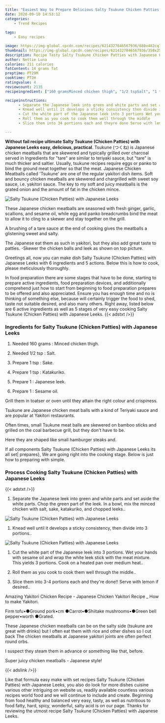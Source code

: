 ```yaml
---
title: "Easiest Way to Prepare Delicious Salty Tsukune Chicken Patties with Japanese Leeks"
date: 2020-09-10 14:53:12
categories:
    - Trend Recipes
    
tags:
    - Easy recipes

image: https://img-global.cpcdn.com/recipes/6214327846567936/680x482cq70/salty-tsukune-chicken-patties-with-japanese-leeks-recipe-main-photo.jpg
thumbnail: https://img-global.cpcdn.com/recipes/6214327846567936/350x250cq70/salty-tsukune-chicken-patties-with-japanese-leeks-recipe-main-photo.jpg
description: Recipe Tasty Salty Tsukune Chicken Patties with Japanese Leeks with 6 ingredients and 5 stages of easy cooking.
author: Nettie Luna
calories: 211 calories
fatContent: 14 grams fat
preptime: PT29M
cooktime: PT2H
ratingvalue: 4
reviewcount: 2135
recipeingredient: ["160 gramsMinced chicken thigh", "1/2 tspSalt", "1 tspSake", "1 tspKatakuriko", "1Japanese leek", "1Sesame oil"]

recipeinstructions: 
      - Separate the Japanese leek into green and white parts and set aside the white parts  Chop the green part of the leek In a bowl mix the minced chicken with salt sake katakuriko and chopped leeks 
      - Knead well until it develops a sticky consistency then divide into 3 portions 
      - Cut the white part of the Japanese leek into 3 portions Wet your hands with sesame oil and wrap the white leek stick with the meat mixture This yields 3 portions  Cook on a heated pan over medium heat 
      - Roll them as you cook to cook them well through the middle 
      - Slice them into 34 portions each and theyre done Serve with lemon if desired

---
```




**Without fail recipe ultimate Salty Tsukune (Chicken Patties) with Japanese Leeks easy, delicious, practical**. Tsukune (つくね) is Japanese chicken meatballs that are skewered and typically grilled over charcoal served in Ingredients for &#34;tare&#34; are similar to teriyaki sauce, but &#34;tare&#34; is much thicker and saltier. Usually, tsukune recipes require eggs or panko to bind the ground meat together so that the meat. Japanese Chicken Meatballs called &#39;Tsukune&#39; are one of the regular yakitori dish items. Soft and bouncy chicken meatballs are skewered and chargrilled with sweet soy sauce, i.e. yakitori sauce. The key to my soft and juicy meatballs is the grated onion and the amount of fat in the chicken mince.


![Salty Tsukune (Chicken Patties) with Japanese Leeks](https://img-global.cpcdn.com/recipes/6214327846567936/680x482cq70/salty-tsukune-chicken-patties-with-japanese-leeks-recipe-main-photo.jpg "Salty Tsukune (Chicken Patties) with Japanese Leeks")



These Japanese chicken meatballs are seasoned with fresh ginger, garlic, scallions, and sesame oil, while egg and panko breadcrumbs bind the meat to allow it to cling to a skewer and stay together on the grill.

A brushing of a tare sauce at the end of cooking gives the meatballs a glistening sweet and salty.

The Japanese eat them as such in yakitori, but they also add great taste to patties. -Skewer the chicken balls and leek as shown on top picture.


Greetings all, now you can make dish Salty Tsukune (Chicken Patties) with Japanese Leeks with 6 ingredients and 5 actions. Below this is how to cook, please meticulously thoroughly.

In food preparation there are some stages that have to be done, starting to prepare active ingredients, food preparation devices, and additionally comprehend just how to start from beginning to food preparation prepares to be offered and also appreciated. Ensure you has enough time and no is thinking of something else, because will certainly trigger the food to shed, taste not suitable desired, and also many others. Right away, listed below are 6 active ingredients as well as 5 stages of very easy cooking Salty Tsukune (Chicken Patties) with Japanese Leeks.
{{< adstxt />}}

### Ingredients for Salty Tsukune (Chicken Patties) with Japanese Leeks


1. Needed 160 grams : Minced chicken thigh.

1. Needed 1/2 tsp : Salt.

1. Prepare 1 tsp : Sake.

1. Prepare 1 tsp : Katakuriko.

1. Prepare 1 : Japanese leek.

1. Prepare 1 : Sesame oil.


Grill them in toatser or oven until they attain the right colour and crispiness.

Tsukune are Japanese chicken meat balls with a kind of Teriyaki sauce and are popular at Yakitori restaurants.

Often times, small Tsukune meat balls are skewered on bamboo sticks and grilled on the coal barbecue grill, but they don&#39;t have to be.

Here they are shaped like small hamburger steaks and.


If all components Salty Tsukune (Chicken Patties) with Japanese Leeks its all set| prepares}, We are going right into the cooking stage. Below is just how to preparing with simple.

### Process Cooking Salty Tsukune (Chicken Patties) with Japanese Leeks

{{< adstxt />}}


1. Separate the Japanese leek into green and white parts and set aside the white parts.  Chop the green part of the leek. In a bowl, mix the minced chicken with salt, sake, katakuriko, and chopped leeks..



![Salty Tsukune (Chicken Patties) with Japanese Leeks](https://img-global.cpcdn.com/steps/4980480888799232/160x128cq70/salty-tsukune-chicken-patties-with-japanese-leeks-recipe-step-1-photo.jpg" "Salty Tsukune (Chicken Patties) with Japanese Leeks")



1. Knead well until it develops a sticky consistency, then divide into 3 portions..



![Salty Tsukune (Chicken Patties) with Japanese Leeks](https://img-global.cpcdn.com/steps/5675809747501056/160x128cq70/salty-tsukune-chicken-patties-with-japanese-leeks-recipe-step-2-photo.jpg" "Salty Tsukune (Chicken Patties) with Japanese Leeks")



1. Cut the white part of the Japanese leek into 3 portions. Wet your hands with sesame oil and wrap the white leek stick with the meat mixture. This yields 3 portions.  Cook on a heated pan over medium heat..



1. Roll them as you cook to cook them well through the middle..



1. Slice them into 3-4 portions each and they&#39;re done!! Serve with lemon if desired..




Amazing Yakitori Chicken Recipe - Japanese Chicken Yakitori Recipe _ How to make Yakitori.

Firm tofu•●Ground pork•cm ●Carrot•●Shiitake mushrooms•●Green bell pepper•worth ●Grated.

These Japanese chicken meatballs can be on the salty side (tsukune are great with drinks) but I often eat them with rice and other dishes so I cut back The chicken meatballs at Japanese yakitori joints are often perfect round orbs.

I suspect they steam them in advance or something like that, before.

Super juicy chicken meatballs - Japanese style!


{{< adslink />}}

Like that formula easy make with set recipes Salty Tsukune (Chicken Patties) with Japanese Leeks, you also do look for more dishes cuisine various other intriguing on website us, readily available countless various recipes world food and we will continue to include and create. Beginning from food healthy and balanced very easy, tasty, as well as nutritious to food fatty, hard, spicy, wonderful, salty acid is on our page. Thanks for reviewing the utmost recipe Salty Tsukune (Chicken Patties) with Japanese Leeks.
